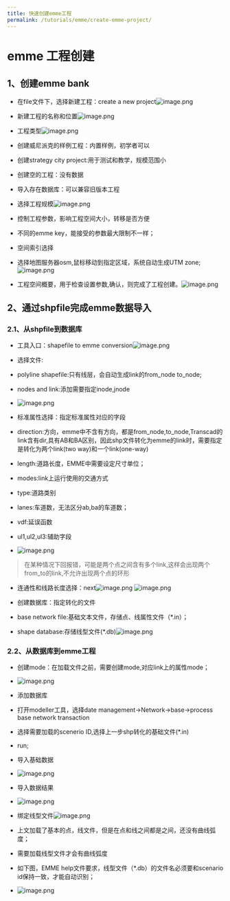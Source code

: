 ```yaml
---
title: 快速创建emme工程
permalink: /tutorials/emme/create-emme-project/
---
```



# emme 工程创建


## 1、创建emme bank


-  在file文件下，选择新建工程：create a new project![image.png](./6.5.1-创建emme工程.assert/1667286975888-16f71d60-59af-43dd-9efb-ba8cab8cef4c.png)

-  新建工程的名称和位置![image.png](./6.5.1-创建emme工程.assert/1667286986609-39a7e455-5878-409b-b134-a135b85aa095.png)

-  工程类型![image.png](./6.5.1-创建emme工程.assert/1667287016000-50036973-8121-4f67-a132-7ee16b4d9693.png)

- 创建威尼派克的样例工程：内置样例，初学者可以
- 创建strategy city project:用于测试和教学，规模范围小
- 创建空的工程：没有数据
- 导入存在数据库：可以兼容旧版本工程
-  选择工程规模![image.png](./6.5.1-创建emme工程.assert/1667287056443-c48105c1-5cd7-41e2-9165-2fe8d1875aba.png)

- 控制工程参数，影响工程空间大小，转移是否方便
- 不同的emme key，能接受的参数最大限制不一样；
-  空间索引选择 
- 选择地图服务器osm,鼠标移动到指定区域，系统自动生成UTM zone;![image.png](./6.5.1-创建emme工程.assert/1667287077397-66b62823-e273-492f-a0bc-feda171564a1.png)

-  工程空间概要，用于检查设置参数,确认，则完成了工程创建。![image.png](./6.5.1-创建emme工程.assert/1667287089501-0eb8dbe5-07f3-4888-a3ce-54cb9f7cc212.png)

## 2、通过shpfile完成emme数据导入

### 2.1、从shpfile到数据库


-  工具入口：shapefile to emme conversion![image.png](./6.5.1-创建emme工程.assert/1667287169580-103e8a68-1eaf-40ee-9578-3456dd1b637d.png)

-  选择文件: 
-  polyline shapefile:只有线层，会自动生成link的from_node to_node; 
-  nodes and link:添加需要指定inode,jnode 
-  ![image.png](./6.5.1-创建emme工程.assert/1667287181115-fe37d3a5-c3f0-41d0-a4c8-4b0caa1461ec.png)

-  标准属性选择：指定标准属性对应的字段 
-  direction:方向，emme中不含有方向，都是from_node,to_node,Transcad的link含有dir,具有AB和BA区别，因此shp文件转化为emme的link时，需要指定是转化为两个link(two way)和一个link(one-way) 
-  length:道路长度，EMME中需要设定尺寸单位； 
-  modes:link上运行使用的交通方式 
-  type:道路类别 
-  lanes:车道数，无法区分ab,ba的车道数； 
-  vdf:延误函数 
-  ul1,ul2,ul3:辅助字段 
-  ![image.png](./6.5.1-创建emme工程.assert/1667287263144-d67481ba-682d-46e4-a76f-37701803f3e2.png)

> 在某种情况下回报错，可能是两个点之间含有多个link,这样会出现两个from_to的link,不允许出现两个点的环形



-  连通性和线路长度选择：next![image.png](./6.5.1-创建emme工程.assert/1667287278581-bafd22c1-f885-4b31-b149-8fc114f11293.png)
![image.png](./6.5.1-创建emme工程.assert/1667287292154-46389a01-193b-4fb3-bfc2-3c0b08c5ec6d.png)

-  创建数据库：指定转化的文件 
- base network file:基础文本文件，存储点、线属性文件（*.in）；
- shape database:存储线型文件(*.db)![image.png](./6.5.1-创建emme工程.assert/1667287308302-75d86f49-64e4-4567-9430-7e7393fd472c.png)


### 2.2、从数据库到emme工程


-  创建mode：在加载文件之前，需要创建mode,对应link上的属性mode； 
- ![image.png](./6.5.1-创建emme工程.assert/1667287323806-a6a840cd-4891-4fda-83e4-baf9b3f89618.png)

-  添加数据库 
- 打开modeller工具，选择date management->Network->base->process base network transaction
- 选择需要加载的scenerio ID,选择上一步shp转化的基础文件(*.in)
- run;
- 导入基础数据
- ![image.png](./6.5.1-创建emme工程.assert/1667287345275-7b7b7c2b-9c97-4ae4-8fbe-a44cd06ebe9b.png)

- 导入数据结果
- ![image.png](./6.5.1-创建emme工程.assert/1667287373669-f354bd39-f0a3-434c-9b56-85b17f0b7482.png)


- 绑定线型文件![image.png](./6.5.1-创建emme工程.assert/1667287448347-cfc32b15-69de-4c00-a4f9-403b5de38a99.png)

- 上文加载了基本的点，线文件，但是在点和线之间都是之间，还没有曲线弧度；
- 需要加载线型文件才会有曲线弧度
- 如下图，EMME help文件要求，线型文件（*.db）的文件名必须要和scenario id保持一致，才能自动识别；
- ![image.png](./6.5.1-创建emme工程.assert/1667287465336-d82b4e5b-1ffa-41e1-9f6f-b406d7173cb5.png)
